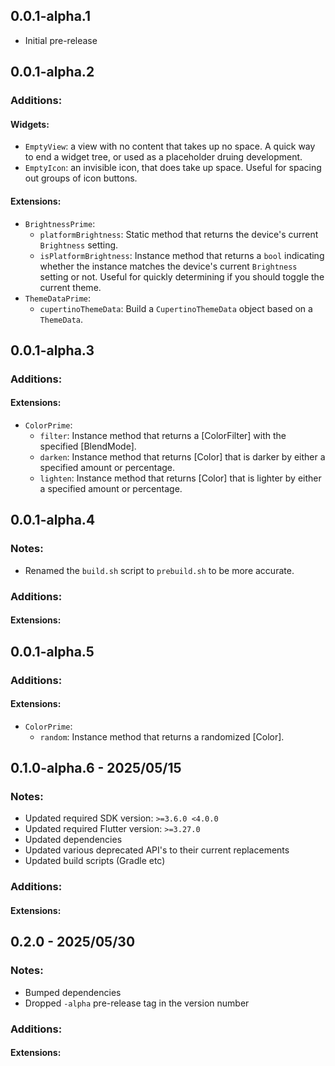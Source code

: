 ## 0.0.1-alpha.1

* Initial pre-release

## 0.0.1-alpha.2

### Additions:

#### Widgets:
  * `EmptyView`: a view with no content that takes up no space. A quick way to end a widget tree, or used as a placeholder druing development.
  * `EmptyIcon`: an invisible icon, that does take up space. Useful for spacing out groups of icon buttons.

#### Extensions:
  * `BrightnessPrime`:
    * `platformBrightness`: Static method that returns the device's current `Brightness` setting.
    * `isPlatformBrightness`: Instance method that returns a `bool` indicating whether the instance matches the device's current `Brightness` setting or not. Useful for quickly determining if you should toggle the current theme.
  * `ThemeDataPrime`:
    * `cupertinoThemeData`: Build a `CupertinoThemeData` object based on a `ThemeData`.

## 0.0.1-alpha.3

### Additions:

#### Extensions:
  * `ColorPrime`:
    * `filter`: Instance method that returns a [ColorFilter] with the specified [BlendMode].
    * `darken`: Instance method that returns [Color] that is darker by either a specified amount or percentage.
    * `lighten`: Instance method that returns [Color] that is lighter by either a specified amount or percentage.

## 0.0.1-alpha.4

### Notes:
  * Renamed the `build.sh` script to `prebuild.sh` to be more accurate.

### Additions:

#### Extensions:

## 0.0.1-alpha.5

### Additions:

#### Extensions:
  * `ColorPrime`:
    * `random`: Instance method that returns a randomized [Color].


## 0.1.0-alpha.6 - 2025/05/15

### Notes:
  * Updated required SDK version: `>=3.6.0 <4.0.0`
  * Updated required Flutter version: `>=3.27.0`
  * Updated dependencies
  * Updated various deprecated API's to their current replacements
  * Updated build scripts (Gradle etc)

### Additions:

#### Extensions:


## 0.2.0 - 2025/05/30

### Notes:
  * Bumped dependencies
  * Dropped `-alpha` pre-release tag in the version number

### Additions:

#### Extensions:
